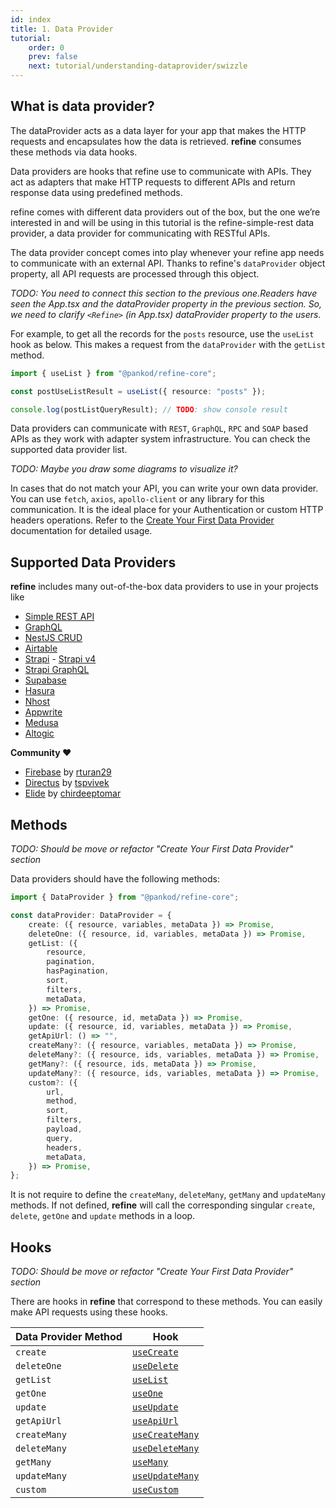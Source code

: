 ```yaml
---
id: index
title: 1. Data Provider
tutorial:
    order: 0
    prev: false
    next: tutorial/understanding-dataprovider/swizzle
---
```


## What is data provider?

The dataProvider acts as a data layer for your app that makes the HTTP requests and encapsulates how the data is retrieved. **refine** consumes these methods via data hooks.

Data providers are hooks that refine use to communicate with APIs. They act as adapters that make HTTP requests to different APIs and return response data using predefined methods.

refine comes with different data providers out of the box, but the one we’re interested in and will be using in this tutorial is the refine-simple-rest data provider, a data provider for communicating with RESTful APIs.

The data provider concept comes into play whenever your refine app needs to communicate with an external API. Thanks to refine's `dataProvider` object property, all API requests are processed through this object.

*TODO: You need to connect this section to the previous one.Readers have seen the App.tsx and the dataProvider property in the previous section. So, we need to clarify `<Refine>` (in App.tsx) dataProvider property to the users.*

For example, to get all the records for the `posts` resource, use the `useList` hook as below. This makes a request from the `dataProvider` with the `getList` method.

 ```ts
 import { useList } from "@pankod/refine-core";

const postUseListResult = useList({ resource: "posts" });

console.log(postListQueryResult); // TODO: show console result
```

Data providers can communicate with `REST`, `GraphQL`, `RPC` and `SOAP` based APIs as they work with adapter system infrastructure. You can check the supported data provider list.

*TODO: Maybe you draw some diagrams to visualize it?*

In cases that do not match your API, you can write your own data provider. You can use `fetch`, `axios`, `apollo-client` or any library for this communication. It is the ideal place for your Authentication or custom HTTP headers operations. Refer to the [Create Your First Data Provider](./2-create-dataprovider.md) documentation for detailed usage.

## Supported Data Providers

**refine** includes many out-of-the-box data providers to use in your projects like

-   [Simple REST API](https://github.com/refinedev/refine/tree/master/packages/simple-rest)
-   [GraphQL](https://github.com/refinedev/refine/tree/master/packages/graphql)
-   [NestJS CRUD](https://github.com/refinedev/refine/tree/master/packages/nestjsx-crud)
-   [Airtable](https://github.com/refinedev/refine/tree/master/packages/airtable)
-   [Strapi](https://github.com/refinedev/refine/tree/master/packages/strapi) - [Strapi v4](https://github.com/refinedev/refine/tree/master/packages/strapi-v4)
-   [Strapi GraphQL](https://github.com/refinedev/refine/tree/master/packages/strapi-graphql)
-   [Supabase](https://github.com/refinedev/refine/tree/master/packages/supabase)
-   [Hasura](https://github.com/refinedev/refine/tree/master/packages/hasura)
-   [Nhost](https://github.com/refinedev/refine/tree/master/packages/nhost)
-   [Appwrite](https://github.com/refinedev/refine/tree/master/packages/appwrite)
-   [Medusa](https://github.com/refinedev/refine/tree/master/packages/medusa)
-   [Altogic](https://github.com/refinedev/refine/tree/master/packages/altogic)

**Community ❤️**

-   [Firebase](https://github.com/resulturan/refine-firebase) by [rturan29](https://github.com/resulturan)
-   [Directus](https://github.com/tspvivek/refine-directus) by [tspvivek](https://github.com/tspvivek)
-   [Elide](https://github.com/chirdeeptomar/refine-elide-rest) by [chirdeeptomar](https://github.com/chirdeeptomar)


## Methods

*TODO: Should be move or refactor "Create Your First Data Provider" section*

Data providers should have the following methods:

```ts
import { DataProvider } from "@pankod/refine-core";

const dataProvider: DataProvider = {
    create: ({ resource, variables, metaData }) => Promise,
    deleteOne: ({ resource, id, variables, metaData }) => Promise,
    getList: ({
        resource,
        pagination,
        hasPagination,
        sort,
        filters,
        metaData,
    }) => Promise,
    getOne: ({ resource, id, metaData }) => Promise,
    update: ({ resource, id, variables, metaData }) => Promise,
    getApiUrl: () => "",
    createMany?: ({ resource, variables, metaData }) => Promise,
    deleteMany?: ({ resource, ids, variables, metaData }) => Promise,
    getMany?: ({ resource, ids, metaData }) => Promise,
    updateMany?: ({ resource, ids, variables, metaData }) => Promise,
    custom?: ({
        url,
        method,
        sort,
        filters,
        payload,
        query,
        headers,
        metaData,
    }) => Promise,
};
```

It is not require to define the `createMany`, `deleteMany`, `getMany` and `updateMany` methods. If not defined, **refine** will call the corresponding singular `create`, `delete`, `getOne` and `update` methods in a loop.

## Hooks

*TODO: Should be move or refactor "Create Your First Data Provider" section*

There are hooks in **refine** that correspond to these methods. You can easily make API requests using these hooks.

| Data Provider Method | Hook                                                                    |
| -------------------- | ----------------------------------------------------------------------- |
| `create`             | [`useCreate`](../../api-reference/core/hooks/data/useCreate.md)         |
| `deleteOne`          | [`useDelete`](../../api-reference/core/hooks/data/useDelete.md)         |
| `getList`            | [`useList`](../../api-reference/core/hooks/data/useList.md)             |
| `getOne`             | [`useOne`](../../api-reference/core/hooks/data/useOne.md)               |
| `update`             | [`useUpdate`](../../api-reference/core/hooks/data/useUpdate.md)         |
| `getApiUrl`          | [`useApiUrl`](../../api-reference/core/hooks/data/useApiUrl.md)         |
| `createMany`         | [`useCreateMany`](../../api-reference/core/hooks/data/useCreateMany.md) |
| `deleteMany`         | [`useDeleteMany`](../../api-reference/core/hooks/data/useDeleteMany.md) |
| `getMany`            | [`useMany`](../../api-reference/core/hooks/data/useMany.md)             |
| `updateMany`         | [`useUpdateMany`](../../api-reference/core/hooks/data/useUpdateMany.md) |
| `custom`             | [`useCustom`](../../api-reference/core/hooks/data/useCustom.md)         |
